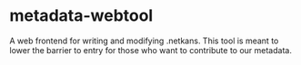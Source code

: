 # metadata-webtool
A web frontend for writing and modifying .netkans. This tool is meant to lower the barrier to entry for those who want to contribute to our metadata.
